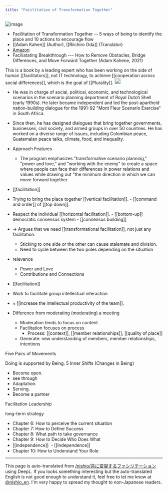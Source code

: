 ```yaml
---
title: "Facilitation of Transformation Together"
---
```


![image](https://gyazo.com/ce1fc88ae6b24fbe570f448304d4a48e/thumb/1000)
- Facilitation of Transformation Together -- 5 ways of being to identify the place and 10 actions to encourage flow
- [[Adam Kahen]] (Author), [[Riichiro Oda]] (Translator)
- [Amazon](https://amzn.to/4dWMCaH)
- Faciliatating Breakthrough --- How to Remove Obstacles, Bridge Differences, and Move Forward Together (Adam Kahene, 2021)

This is a book by a leading expert who has been working on the side of human [[facilitators]], not IT technology, to achieve [[cooperation across social differences]], which is the goal of [[Plurality]].
<img src='https://scrapbox.io/api/pages/nishio-en/o3/icon' alt='o3.icon' height="19.5"/>
- He was in charge of social, political, economic, and technological scenarios in the scenario planning department of Royal Dutch Shell (early 1990s). He later became independent and led the post-apartheid nation-building dialogue for the 1991-92 "Mont Fleur Scenario Exercise" in South Africa.
- Since then, he has designed dialogues that bring together governments, businesses, civil society, and armed groups in over 50 countries. He has worked on a diverse range of issues, including Colombian peace, Guatemalan peace talks, climate, food, and inequality.
- Approach Features
    - The program emphasizes "transformative scenario planning," "power and love," and "working with the enemy" to create a space where people can face their differences in power relations and values while drawing out "the minimum direction in which we can move forward together.

- [[facilitation]]
- Trying to bring the place together [[vertical facilitation]].
        - [[command and order]] of [[top down]].
- Respect the individual [[horizontal facilitation]].
        - [[bottom-up]] democratic consensus system
            - [[consensus building]]
- → Argues that we need [[transformational facilitation]], not just any facilitation.
    - Sticking to one side or the other can cause stalemate and division.
    - Need to cycle between the two poles depending on the situation
- relevance
    - Power and Love
    - Contributions and Connections

- [[facilitation]]
- Work to facilitate group intellectual interaction
- ≈ [[increase the intellectual productivity of the team]].
- Difference from moderating (moderating) a meeting
    - Moderation tends to focus on content
    - Facilitation focuses on process
        - Process: [[context]], [[member relationships]], [[quality of place]]
    - Generate: new understanding of members, member relationships, intentions

Five Pairs of Movements

Doing is supported by Being.
5 Inner Shifts (Changes in Being)
- Become open.
- see through
- Adaptation.
- Serving.
- Become a partner

Facilitation Leadership

long-term strategy
- Chapter 6: How to perceive the current situation
- Chapter 7: How to Define Success
- Chapter 8: What path to take
governance
- Chapter 9: How to Decide Who Does What
- [[independence]] ・[[Independence]]
- Chapter 10: How to Understand Your Role

---
This page is auto-translated from [/nishio/共に変容するファシリテーション](https://scrapbox.io/nishio/共に変容するファシリテーション) using DeepL. If you looks something interesting but the auto-translated English is not good enough to understand it, feel free to let me know at [@nishio_en](https://twitter.com/nishio_en). I'm very happy to spread my thought to non-Japanese readers.